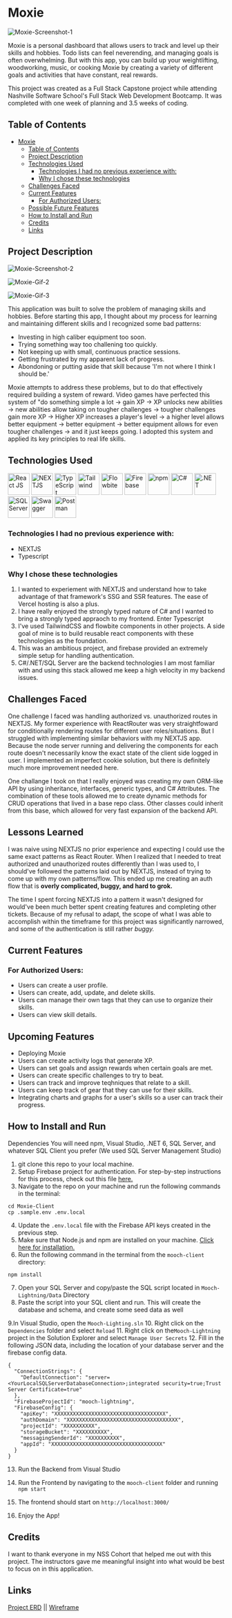 # Moxie

![Moxie-Screenshot-1](screenshots/)

Moxie is a personal dashboard that allows users to track and level up their skills and hobbies. Todo lists can feel neverending, and managing goals is often overwhelming. But with this app, you can build up your weightlifting, woodworking, music, or cooking Moxie by creating a variety of different goals and activities that have constant, real rewards.

This project was created as a Full Stack Capstone project while attending Nashville Software School's Full Stack Web Development Bootcamp. It was completed with one week of planning and 3.5 weeks of coding.

## Table of Contents

- [Moxie](#moxie)
  - [Table of Contents](#table-of-contents)
  - [Project Description](#project-description)
  - [Technologies Used](#technologies-used)
    - [Technologies I had no previous experience with:](#technologies-i-had-no-previous-experience-with)
    - [Why I chose these technologies](#why-i-chose-these-technologies)
  - [Challenges Faced](#challenges-faced)
  - [Current Features](#current-features)
    - [For Authorized Users:](#for-authorized-users)
  - [Possible Future Features](#upcoming-features)
  - [How to Install and Run](#how-to-install-and-run)
  - [Credits](#credits)
  - [Links](#links)

## Project Description

![Moxie-Screenshot-2](screenshots/)

![Moxie-Gif-2](screenshots/)

![Moxie-Gif-3](screenshots/)

This application was built to solve the problem of managing skills and hobbies. Before starting this app, I thought about my process for learning and maintaining different skills and I recognized some  bad patterns: 

- Investing in high caliber equipment too soon.
- Trying something way too challening too quickly.
- Not keeping up with small, continuous practice sessions.
- Getting frustrated by my apparent lack of progress.
- Abondoning or putting aside that skill because 'I'm not where I think I should be.'

Moxie attempts to address these problems, but to do that effectively required building a system of reward. Video games have perfected this system of "do something simple a lot -> gain XP -> XP unlocks new abilities -> new abilities allow taking on tougher challenges -> tougher challenges gain more XP -> Higher XP increases a player's level -> a higher level allows better equipment -> better equipment -> better equipment allows for even tougher challenges -> and it just keeps going. I adopted this system and applied its key principles to real life skills.

## Technologies Used

<a href="https://reactjs.org/" title="React JS"><img src="https://github.com/get-icon/geticon/raw/master/icons/react.svg" alt="React JS" width="50px" height="50px"></a>
<a href="https://nextjs.org/" title="NEXT JS"><img src="https://github.com/get-icon/geticon/blob/master/icons/nextjs-icon.svg" alt="NEXTJS" width="50px" height="50px"></a>
<a href="https://www.typescriptlang.org/" title="TypeScript"><img src="https://github.com/get-icon/geticon/blob/master/icons/typescript-icon.svg" alt="TypeScript" width="50px" height="50px"></a>
<a href="https://tailwindcss.com/" title="Tailwind"><img src="https://github.com/get-icon/geticon/raw/master/icons/tailwindcss-icon.svg" alt="Tailwind" width="50px" height="50px"></a>
<a href="https://flowbite.com/" title="Flowbite"><img src="https://flowbite.com/images/logo.svg" alt="Flowbite" width="50px" height="50px"></a>
<a href="https://www.firebase.com/" title="Firebase"><img src="https://github.com/get-icon/geticon/raw/master/icons/firebase.svg" alt="Firebase" width="50px" height="50px"></a>
<a href="https://www.npmjs.com/" title="npm"><img src="https://github.com/get-icon/geticon/raw/master/icons/npm.svg" alt="npm" width="50px" height="50px"></a>
<a href="https://learn.microsoft.com/en-us/dotnet/csharp/" title="C#"><img src="https://github.com/get-icon/geticon/blob/master/icons/c-sharp.svg" alt="C#" width="50px" height="50px"></a>
<a href="https://dotnet.microsoft.com/en-us/" title=".NET"><img src="https://github.com/get-icon/geticon/blob/master/icons/dotnet.svg" alt=".NET" width="50px" height="50px"></a>
<a href="https://www.microsoft.com/en-us/sql-server" title="SQL Server"><img src="https://upload.wikimedia.org/wikipedia/de/thumb/8/8c/Microsoft_SQL_Server_Logo.svg/1200px-Microsoft_SQL_Server_Logo.svg.png" alt="SQL Server" width="50px" height="50px"></a>
<a href="https://swagger.io/" title="Swagger"><img src="https://github.com/get-icon/geticon/blob/master/icons/swagger.svg" alt="Swagger" width="50px" height="50px"></a>
<a href="https://www.postman.com/" title="Postman"><img src="https://github.com/get-icon/geticon/blob/master/icons/postman.svg" alt="Postman" width="50px" height="50px"></a>

### Technologies I had no previous experience with:
- NEXTJS
- Typescript

### Why I chose these technologies

1. I wanted to experiement with NEXTJS and understand how to take advantage of that framework's SSG and SSR features. The ease of Vercel hosting is also a plus.
2. I have really enjoyed the strongly typed nature of C# and I wanted to bring a strongly typed appraoch to my frontend. Enter Typescript
3. I've used TailwindCSS and flowbite components in other projects. A side goal of mine is to build reusable react components with these technologies as the foundation.
4. This was an ambitious project, and firebase provided an extremely simple setup for handling authentication.
5. C#/.NET/SQL Server are the backend technologies I am most familiar with and using this stack allowed me keep a high velocity in my backend issues.


## Challenges Faced

One challenge I faced was handling authorized vs. unauthorized routes in NEXTJS. My former experience with ReactRouter was very straightfoward for conditionally rendering routes for different user roles/situations. But I struggled with implementing similar behaviors with my NEXTJS app. Because the node server running and delivering the components for each route doesn't necessarily know the exact state of the client side logged in user. I implemented an imperfect cookie solution, but there is definitely much more improvement needed here.

One challange I took on that I really enjoyed was creating my own ORM-like API by using inheritance, interfaces, generic types, and C# Attributes. The combination of these tools allowed me to create dynamic methods for CRUD operations that lived in a base repo class. Other classes could inherit from this base, which allowed for very fast expansion of the backend API.

## Lessons Learned

I was naive using NEXTJS no prior experience and expecting I could use the same exact patterns as React Router. When I realized that I needed to treat authorized and unauthorized routes differently than I was used to, I should've followed the patterns laid out by NEXTJS, instead of trying to come up with my own patterns/flow. This ended up me creating an auth flow that is **overly complicated, buggy, and hard to grok.** 

The time I spent forcing NEXTJS into a pattern it wasn't designed for would've been much better spent creating features and completing other tickets. Because of my refusal to adapt, the scope of what I was able to accomplish within the timeframe for this project was significantly narrowed, and some of the authentication is still rather _buggy._

## Current Features

### For Authorized Users:

- Users can create a user profile.
- Users can create, add, update, and delete skills.
- Users can manage their own tags that they can use to organize their skills.
- Users can view skill details.

## Upcoming Features

- Deploying Moxie
- Users can create activity logs that generate XP.
- Users can set goals and assign rewards when certain goals are met.
- Users can create specific challenges to try to beat.
- Users can track and improve teqhniques that relate to a skill.
- Users can keep track of gear that they can use for their skills.
- Integrating charts and graphs for a user's skills so a user can track their progress.

## How to Install and Run

Dependencies
You will need npm, Visual Studio, .NET 6, SQL Server, and whatever SQL Client you prefer (We used SQL Server Management Studio)

1. git clone this repo to your local machine.
2. Setup Firebase project for authentication. For step-by-step instructions for this process, check out this file <a href="/firebaseInstructions.md">here.</a>
3. Navigate to the repo on your machine and run the following commands in the terminal:

```
cd Moxie-Client
cp .sample.env .env.local

```

4. Update the `.env.local` file with the Firebase API keys created in the previous step.
5. Make sure that Node.js and npm are installed on your machine. <a href="https://docs.npmjs.com/downloading-and-installing-node-js-and-npm">Click here for installation.</a>
6. Run the following command in the terminal from the `mooch-client` directory:

```
npm install
```

7. Open your SQL Server and copy/paste the SQL script located in `Mooch-Lightning/Data` Directory
8. Paste the script into your SQL client and run. This will create the database and schema, and create some seed data as well

9.In Visual Studio, open the `Mooch-Lighting.sln`
10. Right click on the `Dependencies` folder and select `Reload`
11. Right click on the`Mooch-Lightning` project in the Solution Explorer and select `Manage User Secrets`
12. Fill in the following JSON data, including the location of your database server and the firebase config data.

```
{
  "ConnectionStrings": {
    "DefaultConnection": "server=<YourLocalSQLServerDatabaseConnection>;integrated security=true;Trust Server Certificate=true"
  },
  "FirebaseProjectId": "mooch-lightning",
  "FirebaseConfig": {
    "apiKey": "XXXXXXXXXXXXXXXXXXXXXXXXXXXXXXXXXXXX",
    "authDomain": "XXXXXXXXXXXXXXXXXXXXXXXXXXXXXXXXXXXX",
    "projectId": "XXXXXXXXXX",
    "storageBucket": "XXXXXXXXXX",
    "messagingSenderId": "XXXXXXXXXX",
    "appId": "XXXXXXXXXXXXXXXXXXXXXXXXXXXXXXXXXXXX"
  }
}
```
13. Run the Backend from Visual Studio
14. Run the Frontend by navigating to the `mooch-client` folder and running `npm start`
15. The frontend should start on `http://localhost:3000/`

16. Enjoy the App!

## Credits

I want to thank everyone in my NSS Cohort that helped me out with this project. The instructors gave me meaningful insight into what would be best to focus on in this application.

## Links

<a href="https://dbdiagram.io/d/6466bacfdca9fb07c45bdc8e" target="_blank">Project ERD</a> || <a href="https://excalidraw.com/#json=oGjPAW7fQ59qyYQycoGZ7,L1nBLzmG_FhC5OPVNGY9Dg" target="_blank">Wireframe</a>
